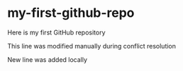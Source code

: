 # my-first-github-repo
Here is my first GitHub repository

This line was modified manually during conflict resolution

New line was added locally
